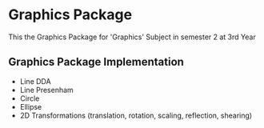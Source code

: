# Graphics Package

This the Graphics Package for 'Graphics' Subject in semester 2 at 3rd Year

## Graphics Package Implementation

- Line DDA
- Line Presenham
- Circle
- Ellipse
- 2D Transformations (translation, rotation, scaling, reflection, shearing)
